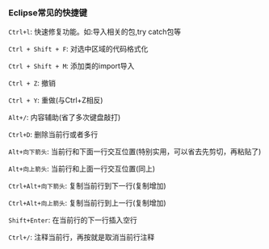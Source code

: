 ### Eclipse常见的快捷键

`Ctrl+l`: 快速修复功能。如:导入相关的包,try catch包等

`Ctrl + Shift + F`: 对选中区域的代码格式化

`Ctrl + Shift + M`: 添加类的import导入

`Ctrl + Z`: 撤销

`Ctrl + Y`: 重做(与Ctrl+Z相反)

`Alt+/`: 内容辅助(省了多次键盘敲打)

`Ctrl+D`: 删除当前行或者多行

`Alt+向下箭头`: 当前行和下面一行交互位置(特别实用，可以省去先剪切，再粘贴了)

`Alt+向上箭头`: 当前行和上面一行交互位置(同上)

`Ctrl+Alt+向下箭头`: 复制当前行到下一行(复制增加)

`Ctrl+Alt+向上箭头`: 复制当前行到上一行(复制增加)

`Shift+Enter`: 在当前行的下一行插入空行

`Ctrl+/`: 注释当前行，再按就是取消当前行注释
